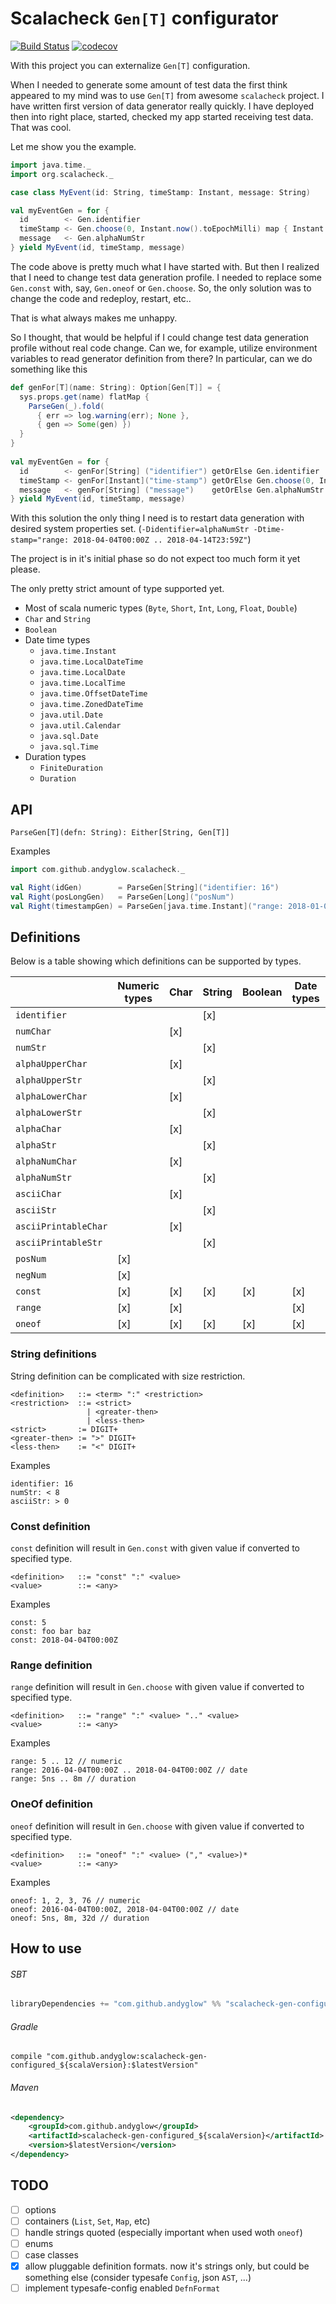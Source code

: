 # Scalacheck `Gen[T]` configurator

[![Build Status](https://cloud.drone.io/api/badges/andyglow/scalacheck-gen-configured/status.svg)](https://cloud.drone.io/andyglow/scalacheck-gen-configured)
[![codecov](https://codecov.io/gh/andyglow/scalacheck-gen-configured/branch/master/graph/badge.svg?token=LRRSC6V0RE)](https://codecov.io/gh/andyglow/scalacheck-gen-configured)

With this project you can externalize `Gen[T]` configuration. 

When I needed to generate some amount of test data the first think appeared to my mind was to use `Gen[T]` 
from awesome `scalacheck` project. I have written first version of data generator really quickly. I have deployed then
into right place, started, checked my app started receiving test data. That was cool. 

Let me show you the example.

```scala
import java.time._
import org.scalacheck._

case class MyEvent(id: String, timeStamp: Instant, message: String)

val myEventGen = for {
  id        <- Gen.identifier
  timeStamp <- Gen.choose(0, Instant.now().toEpochMilli) map { Instant.ofEpochMilli }
  message   <- Gen.alphaNumStr
} yield MyEvent(id, timeStamp, message)
```       
The code above is pretty much what I have started with.
But then I realized that I need to change test data generation profile. I needed to replace some `Gen.const` with, 
say, `Gen.oneof` or `Gen.choose`. So, the only solution was to change the code and redeploy, restart, etc..

That is what always makes me unhappy.
 
So I thought, that would be helpful if I could change test data generation profile without real code change. 
Can we, for example, utilize environment variables to read generator definition from there?
In particular, can we do something like this
```scala
def genFor[T](name: String): Option[Gen[T]] = {
  sys.props.get(name) flatMap {
    ParseGen(_).fold(
      { err => log.warning(err); None },
      { gen => Some(gen) })
  }
}
    
val myEventGen = for {
  id        <- genFor[String] ("identifier") getOrElse Gen.identifier
  timeStamp <- genFor[Instant]("time-stamp") getOrElse Gen.choose(0, Instant.now().toEpochMilli) map { Instant.ofEpochMilli }
  message   <- genFor[String] ("message")    getOrElse Gen.alphaNumStr
} yield MyEvent(id, timeStamp, message)
```   

With this solution the only thing I need is to restart data generation with desired system properties set. 
(`-Didentifier=alphaNumStr -Dtime-stamp="range: 2018-04-04T00:00Z .. 2018-04-14T23:59Z"`) 

The project is in it's initial phase so do not expect too much form it yet please.

The only pretty strict amount of type supported yet.
- Most of scala numeric types (`Byte`, `Short`, `Int`, `Long`, `Float`, `Double`)
- `Char` and `String`
- `Boolean`
- Date time types 
    - `java.time.Instant`
    - `java.time.LocalDateTime`
    - `java.time.LocalDate`
    - `java.time.LocalTime`
    - `java.time.OffsetDateTime`
    - `java.time.ZonedDateTime`
    - `java.util.Date`
    - `java.util.Calendar`
    - `java.sql.Date`
    - `java.sql.Time`
- Duration types
    - `FiniteDuration`
    - `Duration`

## API
`ParseGen[T](defn: String): Either[String, Gen[T]]`

Examples
```scala
import com.github.andyglow.scalacheck._

val Right(idGen)        = ParseGen[String]("identifier: 16")
val Right(posLongGen)   = ParseGen[Long]("posNum")
val Right(timestampGen) = ParseGen[java.time.Instant]("range: 2018-01-01T00:00Z .. 2018-12-31T23:59Z")
```
    
## Definitions
Below is a table showing which definitions can be supported by types.  

|                      | Numeric types | Char | String | Boolean | Date types | Duration |
| -------------------- | ------------- | ---- | ------ | ------- | ---------- | -------- |
| `identifier`         |               |      | [x]    |         |            |          |
| `numChar`            |               | [x]  |        |         |            |          |
| `numStr`             |               |      | [x]    |         |            |          |
| `alphaUpperChar`     |               | [x]  |        |         |            |          |
| `alphaUpperStr`      |               |      | [x]    |         |            |          |
| `alphaLowerChar`     |               | [x]  |        |         |            |          |
| `alphaLowerStr`      |               |      | [x]    |         |            |          |
| `alphaChar`          |               | [x]  |        |         |            |          |
| `alphaStr`           |               |      | [x]    |         |            |          |
| `alphaNumChar`       |               | [x]  |        |         |            |          |
| `alphaNumStr`        |               |      | [x]    |         |            |          |
| `asciiChar`          |               | [x]  |        |         |            |          |
| `asciiStr`           |               |      | [x]    |         |            |          |
| `asciiPrintableChar` |               | [x]  |        |         |            |          |
| `asciiPrintableStr`  |               |      | [x]    |         |            |          |
| `posNum`             | [x]           |      |        |         |            |          |
| `negNum`             | [x]           |      |        |         |            |          |
| `const`              | [x]           | [x]  | [x]    | [x]     | [x]        | [x]      |
| `range`              | [x]           | [x]  |        |         | [x]        | [x]      |
| `oneof`              | [x]           | [x]  | [x]    | [x]     | [x]        | [x]      |

### String definitions
String definition can be complicated with size restriction.

```
<definition>   ::= <term> ":" <restriction>
<restriction>  ::= <strict>
                 | <greater-then>
                 | <less-then>       
<strict>       := DIGIT+
<greater-then> := ">" DIGIT+
<less-then>    := "<" DIGIT+
```
Examples
```
identifier: 16
numStr: < 8
asciiStr: > 0
``` 

### Const definition
`const` definition will result in `Gen.const` with given value if converted to specified type.

```
<definition>   ::= "const" ":" <value>
<value>        ::= <any>
```

Examples
```
const: 5
const: foo bar baz
const: 2018-04-04T00:00Z
```  

### Range definition
`range` definition will result in `Gen.choose` with given value if converted to specified type.

```
<definition>   ::= "range" ":" <value> ".." <value>
<value>        ::= <any>
```
Examples
```
range: 5 .. 12 // numeric
range: 2016-04-04T00:00Z .. 2018-04-04T00:00Z // date
range: 5ns .. 8m // duration
```  

### OneOf definition
`oneof` definition will result in `Gen.choose` with given value if converted to specified type.

```
<definition>   ::= "oneof" ":" <value> ("," <value>)*
<value>        ::= <any>
```
Examples
```
oneof: 1, 2, 3, 76 // numeric
oneof: 2016-04-04T00:00Z, 2018-04-04T00:00Z // date
oneof: 5ns, 8m, 32d // duration
```  

## How to use

###### SBT
```scala
libraryDependencies += "com.github.andyglow" %% "scalacheck-gen-configured" % "$latestVersion"
```
###### Gradle
```
compile "com.github.andyglow:scalacheck-gen-configured_${scalaVersion}:$latestVersion"
```
###### Maven
```xml
<dependency>
    <groupId>com.github.andyglow</groupId>
    <artifactId>scalacheck-gen-configured_${scalaVersion}</artifactId>
    <version>$latestVersion</version>
</dependency>
```

## TODO
- [ ] options
- [ ] containers (`List`, `Set`, `Map`, etc)
- [ ] handle strings quoted (especially important when used woth `oneof`)
- [ ] enums
- [ ] case classes
- [x] allow pluggable definition formats. now it's strings only, but could be something else (consider typesafe `Config`, json `AST`, ...)
- [ ] implement typesafe-config enabled `DefnFormat`
